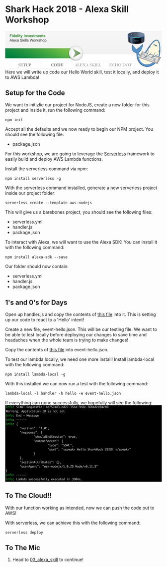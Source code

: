 # Shark Hack 2018 - Alexa Skill Workshop
![Code](../../../images/SharkHack%202018%20Alexa%20Workshop%20Banner%20-%20Code.png)
Here we will write up code our Hello World skill, test it locally, and deploy it to AWS Lambda!
## Setup for the Code

We want to initizlie our project for NodeJS, create a new folder for this project and inside it, run
the following command:
```
npm init
``` 

Accept all the defaults and we now ready to begin our NPM project. You should see the following file:
+ package.json

For this workshop, we are going to leverage the [Serverless]() framework to easily build and deploy AWS Lambda functions.

Install the serverless command via npm:

```
npm install serverless -g
```

With the serverless command installed, generate a new serverless project inside our project folder:

```
serverless create --template aws-nodejs
```

This will give us a barebones project, you should see the following files:
+ serverless.yml
+ handler.js
+ package.json

To interact with Alexa, we will want to use the Alexa SDK! You can install it with the following command:
```
npm install alexa-sdk --save
```

Our folder should now contain:
+ serverless.yml
+ handler.js
+ package.json

## 1's and 0's for Days

Open up handler.js and copy the contents of [this file](handler.js) into it. This is setting up our code to react to a
'Hello' intent!

Create a new file, event-hello.json. This will be our testing file. We want to be able to test locally before deploying our
changes to save time and headaches when the whole team is trying to make changes!

Copy the contents of [this file](event-hello.json) into event-hello.json.

To test our lambda locally, we need one more install! Install lambda-local with the following command:
```
npm install lambda-local -g
```

With this installed we can now run a test with the following command:
```
lambda-local -l handler -h hello -e event-hello.json
```

If everything can gone successfully, we hopefully will see the following:
![Successful Test](../../../images/Lambda%20Local%20Successful%20Test.png)

## To The Cloud!!

With our function working as intended, now we can push the code out to AWS!

With serverless, we can achieve this with the following command:
```
serverless deploy
```

## To The Mic
1. Head to [03_alexa_skill](../03_alexa_skill) to continue!
